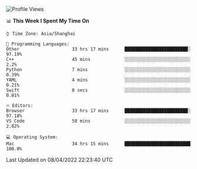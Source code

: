 <!--START_SECTION:waka-->
![Profile Views](http://img.shields.io/badge/Profile%20Views-0-blue)

📊 **This Week I Spent My Time On** 

```text
⌚︎ Time Zone: Asia/Shanghai

💬 Programming Languages: 
Other                    33 hrs 17 mins      ████████████████████████░   97.19% 
C++                      45 mins             ░░░░░░░░░░░░░░░░░░░░░░░░░   2.2% 
Python                   7 mins              ░░░░░░░░░░░░░░░░░░░░░░░░░   0.39% 
YAML                     4 mins              ░░░░░░░░░░░░░░░░░░░░░░░░░   0.21% 
Swift                    0 secs              ░░░░░░░░░░░░░░░░░░░░░░░░░   0.01%

🔥 Editors: 
Browser                  33 hrs 17 mins      ████████████████████████░   97.18% 
VS Code                  58 mins             ░░░░░░░░░░░░░░░░░░░░░░░░░   2.82%

💻 Operating System: 
Mac                      34 hrs 15 mins      █████████████████████████   100.0%

```


 Last Updated on 08/04/2022 22:23:40 UTC
<!--END_SECTION:waka-->